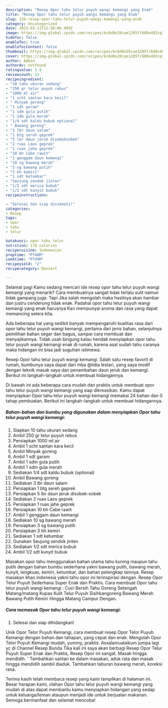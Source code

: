 ```yaml
---
description: "Resep Opor tahu telur puyuh wangi kemangi yang Enak"
title: "Resep Opor tahu telur puyuh wangi kemangi yang Enak"
slug: 126-resep-opor-tahu-telur-puyuh-wangi-kemangi-yang-enak
category: Uncategorized
date: 2023-03-11T12:50:06.999Z
image: https://img-global.cpcdn.com/recipes/6c6d8e28cae1205f/680x482cq70/opor-tahu-telur-puyuh-wangi-kemangi-foto-resep-utama.jpg
hideToc: false
enableToc: true
enableTocContent: false
thumbnail: https://img-global.cpcdn.com/recipes/6c6d8e28cae1205f/680x482cq70/opor-tahu-telur-puyuh-wangi-kemangi-foto-resep-utama.jpg
cover: https://img-global.cpcdn.com/recipes/6c6d8e28cae1205f/680x482cq70/opor-tahu-telur-puyuh-wangi-kemangi-foto-resep-utama.jpg
author: Admin
authorAv: notfound
ratingvalue: 3.9
reviewcount: 13
recipeingredient:
- "10 tahu ukuran sedang"
- "250 gr telur puyuh rebus"
- "1000 ml air"
- "1 scht santan kara kecil"
- " Minyak goreng"
- "1 sdt garam"
- "1 sdm gula putih"
- "1 sdm gula merah"
- "1/4 sdt kaldu bubuk optional"
- " Bawang goreng"
- "3 lbr daun salam"
- "1 btg sereh geprek"
- "5 lbr daun jeruk disobeksobek"
- "2 ruas Laos geprek"
- "1 ruas jahe geprek"
- "10 bh Cabe rawit"
- "1 genggam daun kemangi"
- "10 sg bawang merah"
- "3 sg bawang putih"
- "3 bh kemiri"
- "1 sdt ketumbar"
- "Seujung sendok jinten"
- "1/2 sdt merica bubuk"
- "1/2 sdt kunyit bubuk"
recipeinstructions:

- "Selesai dan siap dinikmati!"
categories:
- Resep
tags:
- opor
- tahu
- telur

katakunci: opor tahu telur 
nutrition: 178 calories
recipecuisine: Indonesian
preptime: "PT40M"
cooktime: "PT49M"
recipeyield: "2"
recipecategory: Dessert

---
```



Selamat pagi Kamu sedang mencari ide resep opor tahu telur puyuh wangi kemangi yang menarik? Cara membuatnya sangat tidak terlalu sulit namun tidak gampang juga. Tapi Jika salah mengolah maka hasilnya akan hambar dan justru cenderung tidak enak. Padahal opor tahu telur puyuh wangi kemangi yang enak harusnya Kan mempunyai aroma dan rasa yang dapat memancing selera kita.


Ada beberapa hal yang sedikit banyak mempengaruhi kualitas rasa dari opor tahu telur puyuh wangi kemangi, pertama dari jenis bahan, selanjutnya pemilihan bahan segar dan bagus, sampai cara membuat dan menyajikannya. Tidak usah bingung kalau hendak menyiapkan opor tahu telur puyuh wangi kemangi enak di rumah, karena asal sudah tahu caranya maka hidangan ini bisa jadi suguhan istimewa.

Resep Opor tahu telur puyuh wangi kemangi. Salah satu resep favorit di rumah, bumbunya saya dapat dari mba @lidia lestari, yang saya modif dengan teknik masak saya dan penambahan daun jeruk dan kemangi. Berikut ini langkah-langkah untuk membuat hidangannya.


Di bawah ini ada beberapa cara mudah dan praktis untuk membuat opor tahu telur puyuh wangi kemangi yang siap dikreasikan. Kamu dapat menyiapkan Opor tahu telur puyuh wangi kemangi memakai 24 bahan dan 0 tahap pembuatan. Berikut ini langkah-langkah untuk membuat hidangannya.

<!--inarticleads1-->

##### Bahan-bahan dan bumbu yang digunakan dalam menyiapkan Opor tahu telur puyuh wangi kemangi:

1. Siapkan 10 tahu ukuran sedang
1. Ambil 250 gr telur puyuh rebus
1. Persiapkan 1000 ml air
1. Ambil 1 scht santan kara kecil
1. Ambil  Minyak goreng
1. Ambil 1 sdt garam
1. Ambil 1 sdm gula putih
1. Ambil 1 sdm gula merah
1. Sediakan 1/4 sdt kaldu bubuk (optional)
1. Ambil  Bawang goreng
1. Sediakan 3 lbr daun salam
1. Persiapkan 1 btg sereh geprek
1. Persiapkan 5 lbr daun jeruk disobek-sobek
1. Sediakan 2 ruas Laos geprek
1. Persiapkan 1 ruas jahe geprek
1. Persiapkan 10 bh Cabe rawit
1. Ambil 1 genggam daun kemangi
1. Sediakan 10 sg bawang merah
1. Persiapkan 3 sg bawang putih
1. Persiapkan 3 bh kemiri
1. Sediakan 1 sdt ketumbar
1. Gunakan Seujung sendok jinten
1. Sediakan 1/2 sdt merica bubuk
1. Ambil 1/2 sdt kunyit bubuk


Masakan opor tahu menggunakan bahan utama tahu kuning maupun tahu putih dengan bahan bumbu sederhana yakni bawang putih, bawang merah, kunyit, lengkuas, kemiri, ketumbar, dan bahan pelengkap lainnya. Resep masakan khas indonesia yakni tahu opor ini terinspirasi dengan. Resep Opor Telur Puyuh Sederhana Super Enak dan Praktis. Cara membuat Opor tahu telur puyuh wangi kemangi : Cuci Bersih Tahu Goreng Setengah Matang/matang Kupas Kulit Telur Puyuh Sisihkangoreng Bawang Merah Bawang Putih Kemiri Hingga Matang Campur Dengan. 

<!--inarticleads2-->

##### Cara memasak Opor tahu telur puyuh wangi kemangi:


1. Selesai dan siap dihidangkan!

Unik Opor Telor Puyuh Kemangi, cara membuat resep Opor Telor Puyuh Kemangi dengan bahan dan tahapan, yang cepat dan enak. Mengolah Opor Telor Puyuh Kemangi mudah, yummy, praktis. Assalamualaikum jumpa lagi yc di Channel Resep Bunda Tika kali ini saya akan berbagi Resep Opor Telur Puyuh Super Enak dan Praktis, Resep Opor ini sangat. Masak hingga mendidih. &#39; Tambahkan santan ke dalam masakan, aduk rata dan masak hingga mendidih sambil diaduk. Tambahkan taburan bawang merah, koreksi rasa. 

Terima kasih telah membaca resep yang kami tampilkan di halaman ini. Besar harapan kami, olahan Opor tahu telur puyuh wangi kemangi yang mudah di atas dapat membantu kamu menyiapkan hidangan yang sedap untuk keluarga/teman ataupun menjadi ide untuk berjualan makanan. Semoga bermanfaat dan selamat mencoba!
